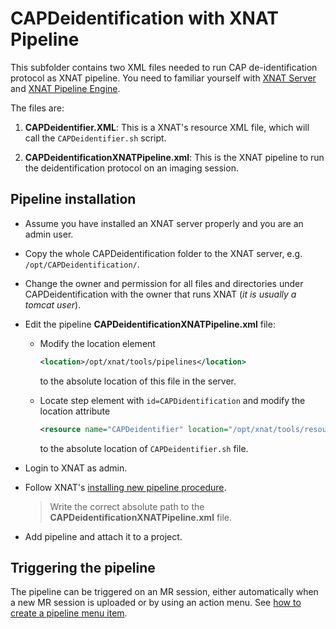 # CAPDeidentification with XNAT Pipeline

This subfolder contains two XML files needed to run CAP de-identification protocol as XNAT pipeline. You need to familiar yourself with [XNAT Server](http://www.xnat.org) and [XNAT Pipeline Engine](https://wiki.xnat.org/display/XNAT16/Pipeline+Engine).

The files are:

1. **CAPDeidentifier.XML**: This is a XNAT's resource XML file, which will call the `CAPDeidentifier.sh` script.

2. **CAPDeidentificationXNATPipeline.xml**: This is the XNAT pipeline to run the deidentification protocol on an imaging session.

## Pipeline installation

* Assume you have installed an XNAT server properly and you are an admin user.
* Copy the whole CAPDeidentification folder to the XNAT server, e.g. `/opt/CAPDeidentification/`.
* Change the owner and permission for all files and directories under CAPDeidentification with the owner that runs XNAT (*it is usually a tomcat user*).
* Edit the pipeline  **CAPDeidentificationXNATPipeline.xml** file:
  * Modify the location element

    ```xml
    <location>/opt/xnat/tools/pipelines</location>
    ```

    to the absolute location of this file in the server.

  * Locate step element with `id=CAPDidentification` and modify the location attribute

    ```xml
    <resource name="CAPDeidentifier" location="/opt/xnat/tools/resources">
    ```

    to the absolute location of `CAPDeidentifier.sh` file.
* Login to XNAT as admin.
* Follow XNAT's [installing new pipeline procedure](https://wiki.xnat.org/display/XNAT16/Installing+Pipelines+in+XNAT).

  > Write the correct absolute path to the **CAPDeidentificationXNATPipeline.xml** file.

* Add pipeline and attach it to a project.

## Triggering the pipeline

The pipeline can be triggered on an MR session, either automatically when a new MR session is uploaded or by using an action menu. See [how to create a pipeline menu item](http://avansp.github.io/notes/understanding-XNAT-pipeline/).
